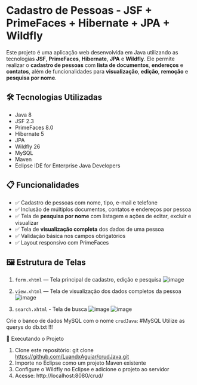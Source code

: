 # Cadastro de Pessoas - JSF + PrimeFaces + Hibernate + JPA + Wildfly

Este projeto é uma aplicação web desenvolvida em Java utilizando as tecnologias **JSF**, **PrimeFaces**, **Hibernate**, **JPA** e **Wildfly**. Ele permite realizar o **cadastro de pessoas** com **lista de documentos**, **endereços** e **contatos**, além de funcionalidades para **visualização**, **edição**, **remoção** e **pesquisa por nome**.

## 🛠 Tecnologias Utilizadas

- Java 8
- JSF 2.3
- PrimeFaces 8.0
- Hibernate 5
- JPA
- Wildfly 26
- MySQL
- Maven
- Eclipse IDE for Enterprise Java Developers

## 📋 Funcionalidades

- ✅ Cadastro de pessoas com nome, tipo, e-mail e telefone
- ✅ Inclusão de múltiplos documentos, contatos e endereços por pessoa
- ✅ Tela de **pesquisa por nome** com listagem e ações de editar, excluir e visualizar
- ✅ Tela de **visualização completa** dos dados de uma pessoa
- ✅ Validação básica nos campos obrigatórios
- ✅ Layout responsivo com PrimeFaces

## 🖼 Estrutura de Telas

1. `form.xhtml` — Tela principal de cadastro, edição e pesquisa
![image](https://github.com/user-attachments/assets/d90929a2-f62f-4c69-b8c8-1df77aabdae4)

2. `view.xhtml` — Tela de visualização dos dados completos da pessoa
![image](https://github.com/user-attachments/assets/3df94b21-6b9e-4026-a988-dd425cb6cc2f)

3. `search.xhtml` - Tela de busca
![image](https://github.com/user-attachments/assets/cb6ae23a-5427-4167-8bea-4a9eb6cd4daf)
![image](https://github.com/user-attachments/assets/579cecbf-8593-4570-b6ea-7cdcd35dc1f0)



Crie o banco de dados MySQL com o nome `crudJava`:
#MySQL
Utilize as querys do db.txt !!!


🚀 Executando o Projeto
1. Clone este repositório: git clone https://github.com/LuandxAguiar/crudJava.git
2. Importe no Eclipse como um projeto Maven existente
3. Configure o Wildfly no Eclipse e adicione o projeto ao servidor
4. Acesse: http://localhost:8080/crud/





   

